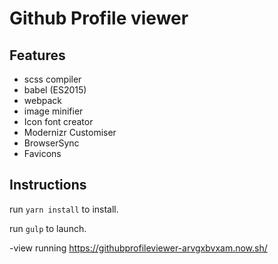 # Github Profile viewer
## Features
- scss compiler
- babel (ES2015)
- webpack
- image minifier
- Icon font creator
- Modernizr Customiser
- BrowserSync
- Favicons

## Instructions

run `yarn install` to install.

run `gulp` to launch.

-view running https://githubprofileviewer-arvgxbvxam.now.sh/